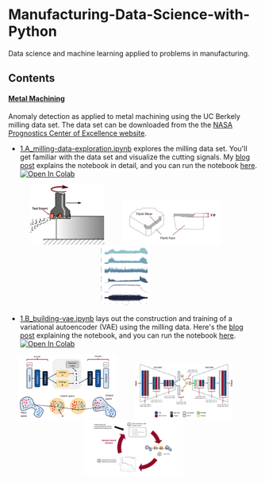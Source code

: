 # Manufacturing-Data-Science-with-Python

Data science and machine learning applied to problems in manufacturing.

## Contents

#### [Metal Machining](https://github.com/tvhahn/Manufacturing-Data-Science-with-Python/tree/master/Metal%20Machining)


Anomaly detection as applied to metal machining using the UC Berkely milling data set.  The data set can be downloaded from the the [NASA Prognostics Center of Excellence website](https://ti.arc.nasa.gov/tech/dash/groups/pcoe/prognostic-data-repository/).

- [1.A_milling-data-exploration.ipynb](https://github.com/tvhahn/Manufacturing-Data-Science-with-Python/blob/master/Metal%20Machining/1.A_milling-data-exploration.ipynb) explores the milling data set. You'll get familiar with the data set and visualize the cutting signals. My [blog post](https://www.tvhahn.com/posts/milling/) explains the notebook in detail, and you can run the notebook [here]((https://colab.research.google.com/github/tvhahn/Manufacturing-Data-Science-with-Python/blob/master/Metal%20Machining/1.A_milling-data-exploration.ipynb)). [![Open In Colab](https://colab.research.google.com/assets/colab-badge.svg)](https://colab.research.google.com/github/tvhahn/Manufacturing-Data-Science-with-Python/blob/master/Metal%20Machining/1.A_milling-data-exploration.ipynb)
<p align="center">
  <img alt="face milling" src="./Metal Machining/images/face_milling.svg" width="150px">
&nbsp; &nbsp; &nbsp; &nbsp;
  <img alt="flank wear" src="./Metal Machining/images/flank_wear.svg" width="200px">
&nbsp; &nbsp; &nbsp; &nbsp;
  <img alt="cut signals" src="./Metal Machining/images/cut_signals.png" width="100px">
&nbsp; &nbsp; &nbsp; &nbsp;
</p>


- [1.B_building-vae.ipynb](https://github.com/tvhahn/Manufacturing-Data-Science-with-Python/blob/master/Metal%20Machining/1.B_building-vae.ipynb) lays out the construction and training of a variational autoencoder (VAE) using the milling data. Here's the [blog post](https://www.tvhahn.com/posts/building-vae/) explaining the notebook, and you can run the notebook [here](https://colab.research.google.com/github/tvhahn/Manufacturing-Data-Science-with-Python/blob/master/Metal%20Machining/1.A_milling-data-exploration.ipynb). [![Open In Colab](https://colab.research.google.com/assets/colab-badge.svg)](https://colab.research.google.com/github/tvhahn/Manufacturing-Data-Science-with-Python/blob/master/Metal%20Machining/1.B_building-vae.ipynb)

<p align="center">
  <img alt="vae" src="./Metal Machining/images/vae.svg" width="200px">
&nbsp; &nbsp; &nbsp; &nbsp;
  <img alt="model architecture" src="./Metal Machining/images/model_architecture.svg" width="200px">
&nbsp; &nbsp; &nbsp; &nbsp;
  <img alt="random search" src="./Metal Machining/images/vae_training_random_search.png" width="200px">
</p>

